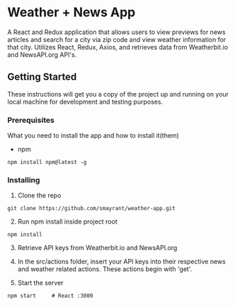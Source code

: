 # Weather + News App

A React and Redux application that allows users to view previews for news articles and search for a city via zip code and view weather information for that city. Utilizes React, Redux, Axios, and retrieves data from Weatherbit.io and NewsAPI.org API's.

## Getting Started
These instructions will get you a copy of the project up and running on your local machine for development and testing purposes. 

### Prerequisites

What you need to install the app and how to install it(them)

- npm

```
npm install npm@latest -g
```

### Installing

1. Clone the repo

```
git clone https://github.com/smayrant/weather-app.git
```

2. Run npm install inside project root 

```
npm install 
```

3. Retrieve API keys from Weatherbit.io and NewsAPI.org

4. In the src/actions folder, insert your API keys into their respective news and weather related actions. These actions begin with 'get'.

5. Start the server

```
npm start     # React :3000

```
